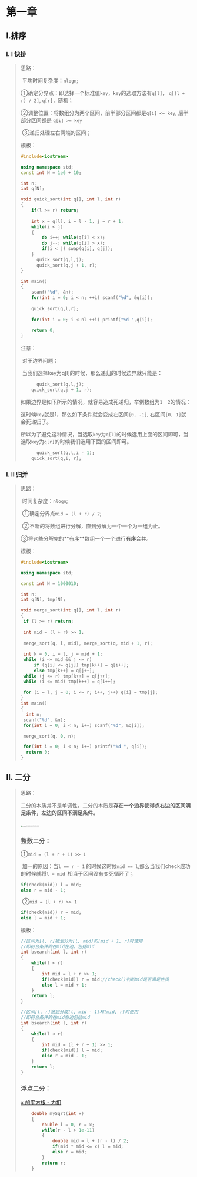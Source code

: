 # 第一章

## Ⅰ.排序

### Ⅰ. Ⅰ 快排

> 思路：
>
> ​	平均时间复杂度：`nlogn`;
>
> ​	①确定分界点：即选择一个标准值`key`，`key`的选取方法有`q[l]`， `q[(l + r) / 2]`,  `q[r]`，随机；
>
> ​	②调整位置：将数组分为两个区间，前半部分区间都是`q[i] <= key`, 后半部分区间都是 `q[i] >= key` 
>
> ​	③递归处理左右两端的区间；
>
> 模板：
>
> ```cpp
> #include<iostream>
> 
> using namespace std;
> const int N = 1e6 + 10;
> 
> int n;
> int q[N];
> 
> void quick_sort(int q[], int l, int r)
> {
>     if(l >= r) return;
>     
>     int x = q[l], i = l - 1, j = r + 1;
>     while(i < j)
>     {
>         do i++; while(q[i] < x);
>         do j--; while(q[i] > x);
>         if(i < j) swap(q[i], q[j]);
>     }
>    	quick_sort(q,l,j);
>     	quick_sort(q,j + 1, r);
> }
> 
> int main()
> {
>     scanf("%d", &n);
>     for(int i = 0; i < n; ++i) scanf("%d", &q[i]);
> 	
>     quick_sort(q,l,r);
>     
>     for(int i = 0; i < nl ++i) printf("%d ",q[i]);
>     
>     return 0;
> }
> ```
>
> 注意：
>
> ​	对于边界问题：
>
> ​	当我们选择key为q[l]的时候，那么递归的时候边界就只能是：
>
> ```CPP
>    	quick_sort(q,l,j);
>     quick_sort(q,j + 1, r);
> ```
>
> 如果边界是如下所示的情况，就容易造成死递归，举例数组为`1  2`的情况：
>
> 这时候`key`就是1，那么如下条件就会变成左区间`[0, -1]`, 右区间`[0, 1]`就会死递归了。
>
> 所以为了避免这种情况，当选取`key`为`q[l]`的时候选用上面的区间即可，当选取`key`为`q[r]`的时候我们选用下面的区间即可。
>
> ```CPP
>    	quick_sort(q,l,i - 1);
>     quick_sort(q,i, r);
> ```
>
> 

### Ⅰ. Ⅱ 归并

> 思路：
>
> ​	时间复杂度：`nlogn`;
>
> ​	①确定分界点`mid = (l + r) / 2`;
>
> ​	②不断的将数组进行分解，直到分解为一个一个为一组为止。
>
> ​	③将这些分解完的**<u>有序</u>**数组一个一个进行<u>**有序**</u>合并。
>
> 模板：
>
> ```cpp
> #include<iostream>
> 
> using namespace std;
> 
> const int N = 1000010;
> 
> int n;
> int q[N], tmp[N];
> 
> void merge_sort(int q[], int l, int r)
> {
>  if (l >= r) return;
>     
>  int mid = (l + r) >> 1;
>     
>  merge_sort(q, l, mid), merge_sort(q, mid + 1, r);
>     
>  int k = 0, i = l, j = mid + 1;
>  while (i <= mid && j <= r)
>      if (q[i] <= q[j]) tmp[k++] = q[i++];
>      else tmp[k++] = q[j++];
>  while (j <= r) tmp[k++] = q[j++];
>  while (i <= mid) tmp[k++] = q[i++];
>     
>  for (i = l, j = 0; i <= r; i++, j++) q[i] = tmp[j];
> }  
> int main()
> {
> 	int n;
>  scanf("%d", &n);
>  for(int i = 0; i < n; i++) scanf("%d", &q[i]);
> 
>  merge_sort(q, 0, n);
> 
>  for(int i = 0; i < n; i++) printf("%d ", q[i]);
> 	return 0;
> }
> ```
>

## Ⅱ. 二分

> 思路：
>
> ​	二分的本质并不是单调性，二分的本质是**存在一个边界使得点右边的区间满足条件，左边的区间不满足条件。**
>
> ​	<img src="C:\Users\jason\AppData\Roaming\Typora\typora-user-images\image-20230425111435365.png" alt="image-20230425111435365" style="zoom: 25%;" />
>
> ### 整数二分：	
>
> ①`mid = (l + r + 1) >> 1`
>
> ​	加一的原因：当`l == r - 1` 的时候这时候`mid == l`,那么当我们check成功的时候就将`l = mid `相当于区间没有变死循环了；
>
> ```C++
> if(check(mid)) l = mid;
> else r = mid - 1;
> ```
>
> ​	②`mid = (l + r) >> 1`
>
> ```cpp
> if(check(mid)) r = mid;
> else l = mid + 1;
> ```
>
> 模板：
>
> ```cpp
> //区间为[l, r]被划分为[l, mid]和[mid + 1, r]时使用
> //即符合条件的在mid左边，包括mid
> int bsearch(int l, int r)
> {
>     while(l < r)
>     {
>         int mid = l + r >> 1;
>         if(check(mid)) r = mid;//check()判断mid是否满足性质
>         else l = mid + 1;
>     }
>     return l;
> }
> 
> //区间[l, r]被划分成[l, mid - 1]和[mid, r]时使用
> //即符合条件的在mid右边包括mid
> int bsearch(int l, int r)
> {
>     while(l < r)
>     {
>         int mid = (l + r + 1) >> 1;
>         if(check(mid)) l = mid;
>         else r = mid - 1;
>     }
>     return l;
> }
> ```
>
> ### 浮点二分：	
>
> [x 的平方根 - 力扣](https://leetcode.cn/problems/sqrtx/submissions/)
>
> ```C++
>     double mySqrt(int x) 
>     {
>         double l = 0, r = x;
>         while(r - l > 1e-11)
>         {
>             double mid = l + (r - l) / 2;
>             if(mid * mid <= x) l = mid;
>             else r = mid;
>         }
>         return r;
>     }
> ```
>
> 